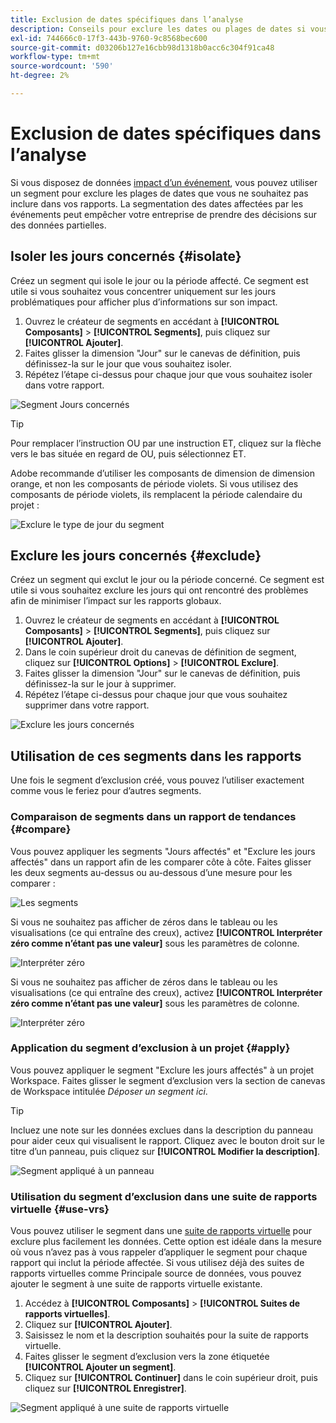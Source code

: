 ```yaml
---
title: Exclusion de dates spécifiques dans l’analyse
description: Conseils pour exclure les dates ou plages de dates si vous ne souhaitez pas les inclure dans les rapports.
exl-id: 744666c0-17f3-443b-9760-9c8568bec600
source-git-commit: d03206b127e16cbb98d1318b0acc6c304f91ca48
workflow-type: tm+mt
source-wordcount: '590'
ht-degree: 2%

---
```


# Exclusion de dates spécifiques dans l’analyse

Si vous disposez de données [impact d’un événement](overview.md), vous pouvez utiliser un segment pour exclure les plages de dates que vous ne souhaitez pas inclure dans vos rapports. La segmentation des dates affectées par les événements peut empêcher votre entreprise de prendre des décisions sur des données partielles.

## Isoler les jours concernés {#isolate}

Créez un segment qui isole le jour ou la période affecté. Ce segment est utile si vous souhaitez vous concentrer uniquement sur les jours problématiques pour afficher plus d’informations sur son impact.

1. Ouvrez le créateur de segments en accédant à **[!UICONTROL Composants]** > **[!UICONTROL Segments]**, puis cliquez sur **[!UICONTROL Ajouter]**.
2. Faites glisser la dimension &quot;Jour&quot; sur le canevas de définition, puis définissez-la sur le jour que vous souhaitez isoler.
3. Répétez l’étape ci-dessus pour chaque jour que vous souhaitez isoler dans votre rapport.

![Segment Jours concernés](assets/affected_days.jpg)

>[!TIP]
>
>Pour remplacer l’instruction OU par une instruction ET, cliquez sur la flèche vers le bas située en regard de OU, puis sélectionnez ET.

Adobe recommande d’utiliser les composants de dimension de dimension orange, et non les composants de période violets. Si vous utilisez des composants de période violets, ils remplacent la période calendaire du projet :

![Exclure le type de jour du segment](assets/exclude_segment_day_type.jpg)

## Exclure les jours concernés {#exclude}

Créez un segment qui exclut le jour ou la période concerné. Ce segment est utile si vous souhaitez exclure les jours qui ont rencontré des problèmes afin de minimiser l’impact sur les rapports globaux.

1. Ouvrez le créateur de segments en accédant à **[!UICONTROL Composants]** > **[!UICONTROL Segments]**, puis cliquez sur **[!UICONTROL Ajouter]**.
2. Dans le coin supérieur droit du canevas de définition de segment, cliquez sur **[!UICONTROL Options]** > **[!UICONTROL Exclure]**.
3. Faites glisser la dimension &quot;Jour&quot; sur le canevas de définition, puis définissez-la sur le jour à supprimer.
4. Répétez l’étape ci-dessus pour chaque jour que vous souhaitez supprimer dans votre rapport.

![Exclure les jours concernés](assets/exclude_affected_days.jpg)

## Utilisation de ces segments dans les rapports

Une fois le segment d’exclusion créé, vous pouvez l’utiliser exactement comme vous le feriez pour d’autres segments.

### Comparaison de segments dans un rapport de tendances {#compare}

Vous pouvez appliquer les segments &quot;Jours affectés&quot; et &quot;Exclure les jours affectés&quot; dans un rapport afin de les comparer côte à côte. Faites glisser les deux segments au-dessus ou au-dessous d’une mesure pour les comparer :

![Les segments](assets/affected_and_exclude.png)

Si vous ne souhaitez pas afficher de zéros dans le tableau ou les visualisations (ce qui entraîne des creux), activez **[!UICONTROL Interpréter zéro comme n’étant pas une valeur]** sous les paramètres de colonne.

![Interpréter zéro](assets/interpret_zero.png)

Si vous ne souhaitez pas afficher de zéros dans le tableau ou les visualisations (ce qui entraîne des creux), activez **[!UICONTROL Interpréter zéro comme n’étant pas une valeur]** sous les paramètres de colonne.

![Interpréter zéro](assets/interpret_zero.png)

### Application du segment d’exclusion à un projet {#apply}

Vous pouvez appliquer le segment &quot;Exclure les jours affectés&quot; à un projet Workspace. Faites glisser le segment d’exclusion vers la section de canevas de Workspace intitulée *Déposer un segment ici*.

>[!TIP]
>
>Incluez une note sur les données exclues dans la description du panneau pour aider ceux qui visualisent le rapport. Cliquez avec le bouton droit sur le titre d’un panneau, puis cliquez sur **[!UICONTROL Modifier la description]**.

![Segment appliqué à un panneau](assets/exclude_segment_panel.jpg)

### Utilisation du segment d’exclusion dans une suite de rapports virtuelle {#use-vrs}

Vous pouvez utiliser le segment dans une [suite de rapports virtuelle](/help/components/vrs/vrs-about.md) pour exclure plus facilement les données. Cette option est idéale dans la mesure où vous n’avez pas à vous rappeler d’appliquer le segment pour chaque rapport qui inclut la période affectée. Si vous utilisez déjà des suites de rapports virtuelles comme Principale source de données, vous pouvez ajouter le segment à une suite de rapports virtuelle existante.

1. Accédez à **[!UICONTROL Composants]** > **[!UICONTROL Suites de rapports virtuelles]**.
2. Cliquez sur **[!UICONTROL Ajouter]**.
3. Saisissez le nom et la description souhaités pour la suite de rapports virtuelle.
4. Faites glisser le segment d’exclusion vers la zone étiquetée **[!UICONTROL Ajouter un segment]**.
5. Cliquez sur **[!UICONTROL Continuer]** dans le coin supérieur droit, puis cliquez sur **[!UICONTROL Enregistrer]**.

![Segment appliqué à une suite de rapports virtuelle](assets/exclude_segment_vrs.png)
